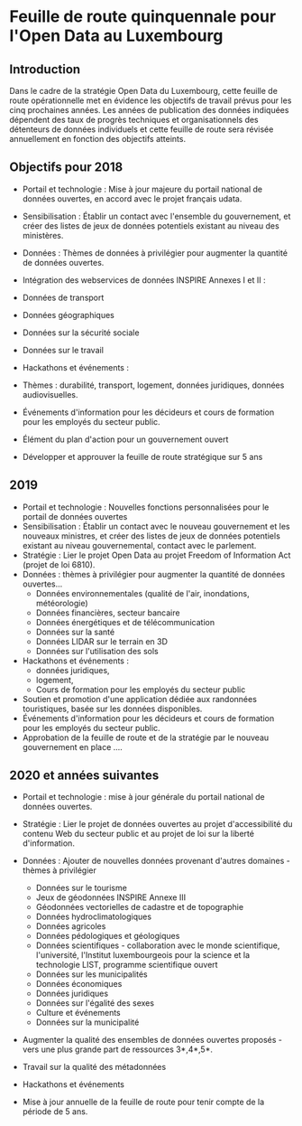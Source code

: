 Feuille de route quinquennale pour l'Open Data au Luxembourg
=====================================

Introduction
------------

Dans le cadre de la stratégie Open Data du Luxembourg, cette feuille de route opérationnelle met en évidence les objectifs de travail prévus pour les cinq prochaines années. Les années de publication des données indiquées dépendent des taux de progrès techniques et organisationnels des détenteurs de données individuels et cette feuille de route sera révisée annuellement en fonction des objectifs atteints.

Objectifs pour 2018
----------------

* Portail et technologie : Mise à jour majeure du portail national de données ouvertes, en accord avec le projet français udata.
* Sensibilisation : Établir un contact avec l'ensemble du gouvernement, et créer des listes de jeux de données potentiels existant au niveau des ministères.
* Données : Thèmes de données à privilégier pour augmenter la quantité de données ouvertes.
* Intégration des webservices de données INSPIRE Annexes I et II :

* Données de transport
* Données géographiques
* Données sur la sécurité sociale
* Données sur le travail

* Hackathons et événements :

* Thèmes : durabilité, transport, logement, données juridiques, données audiovisuelles.
* Événements d'information pour les décideurs et cours de formation pour les employés du secteur public.

* Élément du plan d'action pour un gouvernement ouvert
* Développer et approuver la feuille de route stratégique sur 5 ans

2019
----

* Portail et technologie : Nouvelles fonctions personnalisées pour le portail de données ouvertes
* Sensibilisation : Établir un contact avec le nouveau gouvernement et les nouveaux ministres, et créer des listes de jeux de données potentiels existant au niveau gouvernemental, contact avec le parlement.
* Stratégie : Lier le projet Open Data au projet Freedom of Information Act (projet de loi 6810).
* Données : thèmes à privilégier pour augmenter la quantité de données ouvertes...
    * Données environnementales (qualité de l'air, inondations, météorologie)
    * Données financières, secteur bancaire
    * Données énergétiques et de télécommunication
    * Données sur la santé
    * Données LIDAR sur le terrain en 3D
    * Données sur l'utilisation des sols
* Hackathons et événements :
    * données juridiques,
    * logement,
    * Cours de formation pour les employés du secteur public
* Soutien et promotion d'une application dédiée aux randonnées touristiques, basée sur les données disponibles.
* Événements d'information pour les décideurs et cours de formation pour les employés du secteur public.
* Approbation de la feuille de route et de la stratégie par le nouveau gouvernement en place ....

2020 et années suivantes
------------------------

* Portail et technologie : mise à jour générale du portail national de données ouvertes.
* Stratégie : Lier le projet de données ouvertes au projet d'accessibilité du contenu Web du secteur public et au projet de loi sur la liberté d'information.
* Données : Ajouter de nouvelles données provenant d'autres domaines - thèmes à privilégier
    * Données sur le tourisme
    * Jeux de géodonnées INSPIRE Annexe III
    * Géodonnées vectorielles de cadastre et de topographie
    * Données hydroclimatologiques
    * Données agricoles
    * Données pédologiques et géologiques
    * Données scientifiques - collaboration avec le monde scientifique, l'université, l'Institut luxembourgeois pour la science et la technologie LIST, programme scientifique ouvert
    * Données sur les municipalités
    * Données économiques
    * Données juridiques
    * Données sur l'égalité des sexes
    * Culture et événements
    * Données sur la municipalité

* Augmenter la qualité des ensembles de données ouvertes proposés - vers une plus grande part de ressources 3\*,4\*,5\*.
* Travail sur la qualité des métadonnées
* Hackathons et événements
* Mise à jour annuelle de la feuille de route pour tenir compte de la période de 5 ans.